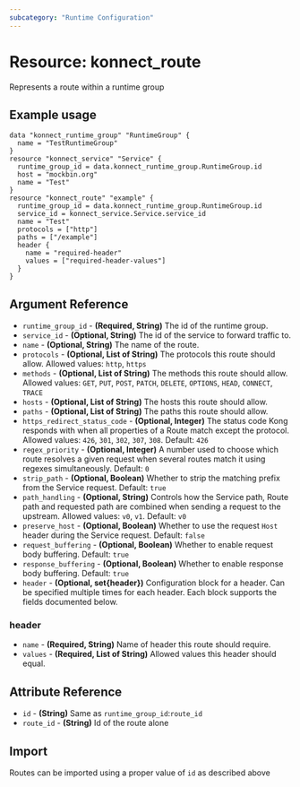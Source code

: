 ```yaml
---
subcategory: "Runtime Configuration"
---
```

# Resource: konnect_route
Represents a route within a runtime group
## Example usage
```hcl
data "konnect_runtime_group" "RuntimeGroup" {
  name = "TestRuntimeGroup"
}
resource "konnect_service" "Service" {
  runtime_group_id = data.konnect_runtime_group.RuntimeGroup.id
  host = "mockbin.org"
  name = "Test"
}
resource "konnect_route" "example" {
  runtime_group_id = data.konnect_runtime_group.RuntimeGroup.id
  service_id = konnect_service.Service.service_id
  name = "Test"
  protocols = ["http"]
  paths = ["/example"]
  header {
    name = "required-header"
    values = ["required-header-values"]
  }
}
```
## Argument Reference
* `runtime_group_id` - **(Required, String)** The id of the runtime group.
* `service_id` - **(Optional, String)** The id of the service to forward traffic to.
* `name` - **(Optional, String)** The name of the route.
* `protocols` - **(Optional, List of String)** The protocols this route should allow. Allowed values: `http`, `https`
* `methods` - **(Optional, List of String)** The methods this route should allow. Allowed values: `GET`, `PUT`, `POST`, `PATCH`, `DELETE`, `OPTIONS`, `HEAD`, `CONNECT`, `TRACE`
* `hosts` - **(Optional, List of String)** The hosts this route should allow.
* `paths` - **(Optional, List of String)** The paths this route should allow.
* `https_redirect_status_code` - **(Optional, Integer)** The status code Kong responds with when all properties of a Route match except the protocol. Allowed values: `426`, `301`, `302`, `307`, `308`. Default: `426`
* `regex_priority` - **(Optional, Integer)** A number used to choose which route resolves a given request when several routes match it using regexes simultaneously. Default: `0`
* `strip_path` - **(Optional, Boolean)** Whether to strip the matching prefix from the Service request. Default: `true`
* `path_handling` - **(Optional, String)** Controls how the Service path, Route path and requested path are combined when sending a request to the upstream. Allowed values: `v0`, `v1`. Default: `v0`
* `preserve_host` - **(Optional, Boolean)** Whether to use the request `Host` header during the Service request. Default: `false`
* `request_buffering` - **(Optional, Boolean)** Whether to enable request body buffering. Default: `true`
* `response_buffering` - **(Optional, Boolean)** Whether to enable response body buffering. Default: `true`
* `header` - **(Optional, set{header})** Configuration block for a header.  Can be specified multiple times for each header.  Each block supports the fields documented below.
### header
* `name` - **(Required, String)** Name of header this route should require.
* `values` - **(Required, List of String)** Allowed values this header should equal.
## Attribute Reference
* `id` - **(String)** Same as `runtime_group_id`:`route_id`
* `route_id` - **(String)** Id of the route alone
## Import
Routes can be imported using a proper value of `id` as described above

